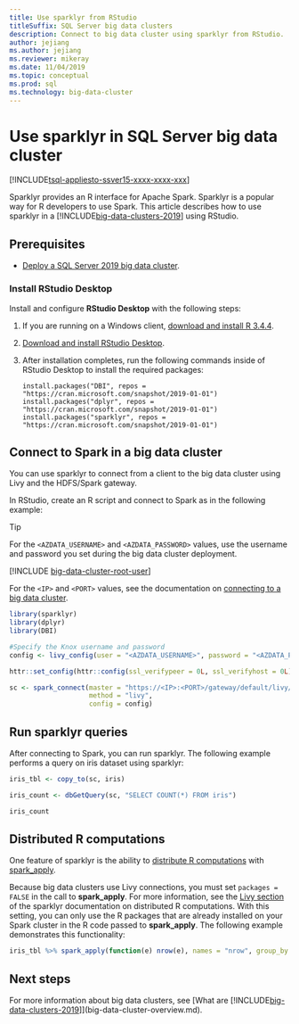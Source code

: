 ```yaml
---
title: Use sparklyr from RStudio
titleSuffix: SQL Server big data clusters
description: Connect to big data cluster using sparklyr from RStudio.
author: jejiang
ms.author: jejiang
ms.reviewer: mikeray
ms.date: 11/04/2019
ms.topic: conceptual
ms.prod: sql
ms.technology: big-data-cluster
---
```


# Use sparklyr in SQL Server big data cluster

[!INCLUDE[tsql-appliesto-ssver15-xxxx-xxxx-xxx](../includes/tsql-appliesto-ssver15-xxxx-xxxx-xxx.md)]

Sparklyr provides an R interface for Apache Spark. Sparklyr is a popular way for R developers to use Spark. This article describes how to use sparklyr in a [!INCLUDE[big-data-clusters-2019](../includes/ssbigdataclusters-ver15.md)] using RStudio.

## Prerequisites

- [Deploy a SQL Server 2019 big data cluster](quickstart-big-data-cluster-deploy.md).

### Install RStudio Desktop

Install and configure **RStudio Desktop** with the following steps:

1. If you are running on a Windows client, [download and install R 3.4.4](https://cran.rstudio.com/bin/windows/base/old/3.4.4).

1. [Download and install RStudio Desktop](https://www.rstudio.com/products/rstudio/download/).

1. After installation completes, run the following commands inside of RStudio Desktop to install the required packages:

   ```RStudioDesktop
   install.packages("DBI", repos = "https://cran.microsoft.com/snapshot/2019-01-01")
   install.packages("dplyr", repos = "https://cran.microsoft.com/snapshot/2019-01-01")
   install.packages("sparklyr", repos = "https://cran.microsoft.com/snapshot/2019-01-01")
   ```

## Connect to Spark in a big data cluster

You can use sparklyr to connect from a client to the big data cluster using Livy and the HDFS/Spark gateway. 

In RStudio, create an R script and connect to Spark as in the following example:

> [!TIP]
> For the `<AZDATA_USERNAME>` and `<AZDATA_PASSWORD>` values, use the username and password you set during the big data cluster deployment.

[!INCLUDE [big-data-cluster-root-user](../includes/big-data-cluster-root-user.md)]

For the `<IP>` and `<PORT>` values, see the documentation on [connecting to a big data cluster](connect-to-big-data-cluster.md).

```r
library(sparklyr)
library(dplyr)
library(DBI)

#Specify the Knox username and password
config <- livy_config(user = "<AZDATA_USERNAME>", password = "<AZDATA_PASSWORD>")

httr::set_config(httr::config(ssl_verifypeer = 0L, ssl_verifyhost = 0L))

sc <- spark_connect(master = "https://<IP>:<PORT>/gateway/default/livy/v1",
                    method = "livy",
                    config = config)
```

## Run sparklyr queries

After connecting to Spark, you can run sparklyr. The following example performs a query on iris dataset using sparklyr:

```r
iris_tbl <- copy_to(sc, iris)

iris_count <- dbGetQuery(sc, "SELECT COUNT(*) FROM iris")

iris_count
```

## Distributed R computations

One feature of sparklyr is the ability to [distribute R computations](https://spark.rstudio.com/guides/distributed-r/) with [spark_apply](https://spark.rstudio.com/reference/spark_apply/).

Because big data clusters use Livy connections, you must set `packages = FALSE` in the call to **spark_apply**. For more information, see the [Livy section](https://spark.rstudio.com/guides/distributed-r/#livy) of the sparklyr documentation on distributed R computations. With this setting, you can only use the R packages that are already installed on your Spark cluster in the R code passed to **spark_apply**. The following example demonstrates this functionality:

```r
iris_tbl %>% spark_apply(function(e) nrow(e), names = "nrow", group_by = "Species", packages = FALSE)
```

## Next steps

For more information about big data clusters, see [What are [!INCLUDE[big-data-clusters-2019](../includes/ssbigdataclusters-ver15.md)]](big-data-cluster-overview.md).
